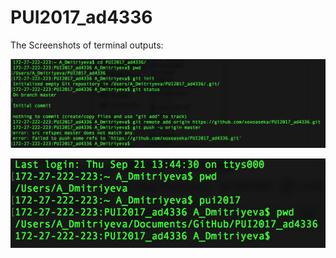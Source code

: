 # PUI2017_ad4336

The Screenshots of terminal outputs:

![Screenshot of alias creation](/alias.png)

![Screenshot of a bash_profile](/bash.png)
